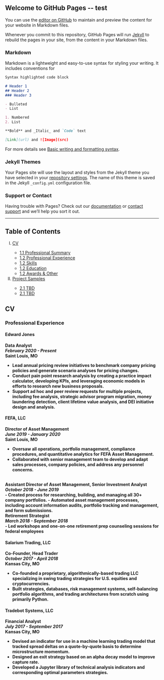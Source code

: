 ## Welcome to GitHub Pages -- test

You can use the [editor on GitHub](https://github.com/arbergmann/arbergmann.github.io/edit/main/README.md) to maintain and preview the content for your website in Markdown files.

Whenever you commit to this repository, GitHub Pages will run [Jekyll](https://jekyllrb.com/) to rebuild the pages in your site, from the content in your Markdown files.

### Markdown

Markdown is a lightweight and easy-to-use syntax for styling your writing. It includes conventions for

```markdown
Syntax highlighted code block

# Header 1
## Header 2
### Header 3

- Bulleted
- List

1. Numbered
2. List

**Bold** and _Italic_ and `Code` text

[Link](url) and ![Image](src)
```

For more details see [Basic writing and formatting syntax](https://docs.github.com/en/github/writing-on-github/getting-started-with-writing-and-formatting-on-github/basic-writing-and-formatting-syntax).

### Jekyll Themes

Your Pages site will use the layout and styles from the Jekyll theme you have selected in your [repository settings](https://github.com/arbergmann/arbergmann.github.io/settings/pages). The name of this theme is saved in the Jekyll `_config.yml` configuration file.

### Support or Contact

Having trouble with Pages? Check out our [documentation](https://docs.github.com/categories/github-pages-basics/) or [contact support](https://support.github.com/contact) and we’ll help you sort it out.

---------------


## Table of Contents
<ol type="I">
    <li><a href="#1">CV</a></li>
    <ul>
        <li><a href="#1.1">1.1 Professional Summary</a></li>
        <li><a href="#1.2">1.2 Professional Experience</a></li>
        <li><a href="#1.3">1.2 Skills</a></li>
        <li><a href="#1.4">1.2 Education</a></li>
        <li><a href="#1.5">1.2 Awards & Other</a></li>
    </ul>
    <li><a href="#2">Project Samples</a></li>
    <ul>
        <li><a href="#2.1">2.1 TBD</a></li>
        <li><a href="#2.2">2.1 TBD</a></li>
</ol>


## <a id="1"></a>CV
### <a id="1.1"></a>Professional Experience
#### <b>Edward Jones<b/>
<b>Data Analyst</b><br/>
<i>February 2020 - Present</i><br/>
Saint Louis, MO <br/>
- Lead annual pricing review initiatives to benchmark company pricing policies and generate scenario analyses for pricing changes.
- Conduct pain point research analysis by creating a practice impact calculator, developing KPIs, and leveraging economic models in efforts to research new business proposals.
- Support ad hoc and peer review requests for multiple projects, including fee analysis, strategic advisor program migration, money laundering detection, client lifetime value analysis, and DEI initiative design and analysis.
  
#### <b>FEFA, LLC<b/>
<b>Director of Asset Management</b> <br/>
<i>June 2019 - January 2020</i><br/>
Saint Louis, MO <br/>
- Oversaw all operations, portfolio management, compliance procedures, and quantitative analytics for FEFA Asset Management.
- Collaborated with senior management team to develop and adapt sales processes, company policies, and address any personnel concerns.
<br/>
<b>Assistant Director of Asset Management, Senior Investment Analyst</b> <br/>
<i>October 2018 - June 2019</i><br/>
- Created process for researching, building, and managing all 30+ company portfolios.
- Automated asset management processes, including account information audits, portfolio tracking and management, and form submissions.
<br/>
<b>Retirement Strategist</b> <br/>
<i>March 2018 - September 2018</i><br/>
- Led workshops and one-on-one retirement prep counseling sessions for federal employees 

#### <b>Salarium Trading, LLC<b/>
<b>Co-Founder, Head Trader</b><br/>
<i>October 2017 - April 2018</i><br/>
Kansas City, MO <br/>
- Co-founded a proprietary, algorithmically-based trading LLC specializing in swing trading strategies for U.S. equities and cryptocurrencies.
- Built strategies, databases, risk management systems, self-balancing portfolio algorithms, and trading architectures from scratch using primarily Python.

#### <b>Tradebot Systems, LLC<b/>
<b>Financial Analyst</b><br/>
<i>July 2017 - September 2017</i><br/>
Kansas City, MO <br/>
- Devised an indicator for use in a machine learning trading model that tracked spread deltas on a quote-by-quote basis to determine microstructure momentum.
- Designed an exit strategy based on an alpha decay model to improve capture rate.
- Developed a Jupyter library of technical analysis indicators and corresponding optimal parameters strategies.
